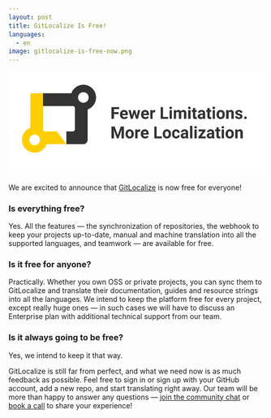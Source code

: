 ```yaml
---
layout: post
title: GitLocalize Is Free!
languages:
  - en
image: gitlocalize-is-free-now.png
---
```


![GitLocalize Is Free](/img/gitlocalize-is-free-now.png)

We are excited to announce that [GitLocalize](https://gitlocalize.com) is now free for everyone!

### Is everything free?
Yes. All the features — the synchronization of repositories, the webhook to keep your projects up-to-date, manual and machine translation into all the supported languages, and teamwork — are available for free.

### Is it free for anyone?
Practically. Whether you own OSS or private projects, you can sync them to GitLocalize and translate their documentation, guides and resource strings into all the languages. We intend to keep the platform free for every project, except really huge ones — in such cases we will have to discuss an Enterprise plan with additional technical support from our team.

### Is it always going to be free?
Yes, we intend to keep it that way.

GitLocalize is still far from perfect, and what we need now is as much feedback as possible. Feel free to sign in or sign up with your GitHub account, add a new repo, and start translating right away. Our team will be more than happy to answer any questions — [join the community chat](https://gitter.im/gitlocalize/Lobby) or [book a call](https://calendly.com/stacy_gl) to share your experience!




